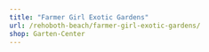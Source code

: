 ```yaml
---
title: "Farmer Girl Exotic Gardens"
url: /rehoboth-beach/farmer-girl-exotic-gardens/
shop: Garten-Center
---
```

